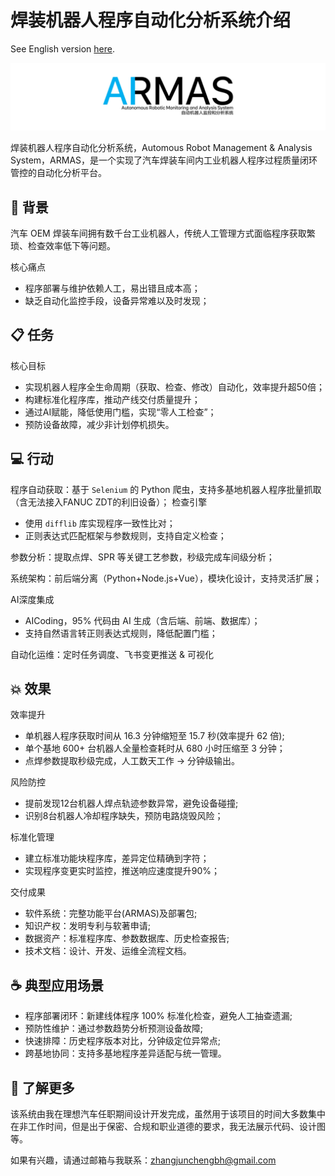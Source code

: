 # 焊装机器人程序自动化分析系统介绍

See English version [here](README-EN.md).

![ARMAS-Icon](https://github.com/KeithBH/ARMAS-Intro/blob/main/ARMAS-Icon-BgWhite.png?raw=true)

焊装机器人程序自动化分析系统，Automous Robot Management & Analysis System，ARMAS，是一个实现了汽车焊装车间内工业机器人程序过程质量闭环管控的自动化分析平台。

## 🤔 背景

汽车 OEM 焊装车间拥有数千台工业机器人，传统人工管理方式面临程序获取繁琐、检查效率低下等问题。

核心痛点
- 程序部署与维护依赖人工，易出错且成本高；
- 缺乏自动化监控手段，设备异常难以及时发现；

## 📋 任务

核心目标
- 实现机器人程序全生命周期（获取、检查、修改）自动化，效率提升超50倍；
- 构建标准化程序库，推动产线交付质量提升；
- 通过AI赋能，降低使用门槛，实现“零人工检查”；
- 预防设备故障，减少非计划停机损失。

## 💻 行动

程序自动获取：基于 `Selenium` 的 Python 爬虫，支持多基地机器人程序批量抓取（含无法接入FANUC ZDT的利旧设备）；
检查引擎
- 使用 `difflib` 库实现程序一致性比对；
- 正则表达式匹配框架与参数规则，支持自定义检查；

参数分析：提取点焊、SPR 等关键工艺参数，秒级完成车间级分析；

系统架构：前后端分离（Python+Node.js+Vue），模块化设计，支持灵活扩展；

AI深度集成
- AICoding，95% 代码由 AI 生成（含后端、前端、数据库）；
- 支持自然语言转正则表达式规则，降低配置门槛；

自动化运维：定时任务调度、飞书变更推送 & 可视化

## 💥 效果

效率提升
- 单机器人程序获取时间从 16.3 分钟缩短至 15.7 秒(效率提升 62 倍);
- 单个基地 600+ 台机器人全量检查耗时从 680 小时压缩至 3 分钟；
- 点焊参数提取秒级完成，人工数天工作 → 分钟级输出。

风险防控
- 提前发现12台机器人焊点轨迹参数异常，避免设备碰撞;
- 识别8台机器人冷却程序缺失，预防电路烧毁风险；

标准化管理

- 建立标准功能块程序库，差异定位精确到字符；
- 实现程序变更实时监控，推送响应速度提升90%；

交付成果
- 软件系统：完整功能平台(ARMAS)及部署包;
- 知识产权：发明专利与软著申请;
- 数据资产：标准程序库、参数数据库、历史检查报告;
- 技术文档：设计、开发、运维全流程文档。

## ☕️ 典型应用场景

- 程序部署闭环：新建线体程序 100% 标准化检查，避免人工抽查遗漏;
- 预防性维护：通过参数趋势分析预测设备故障;
- 快速排障：历史程序版本对比，分钟级定位异常点;
- 跨基地协同：支持多基地程序差异适配与统一管理。

## 🧐 了解更多

该系统由我在理想汽车任职期间设计开发完成，虽然用于该项目的时间大多数集中在非工作时间，但是出于保密、合规和职业道德的要求，我无法展示代码、设计图等。

如果有兴趣，请通过邮箱与我联系：zhangjunchengbh@gmail.com
